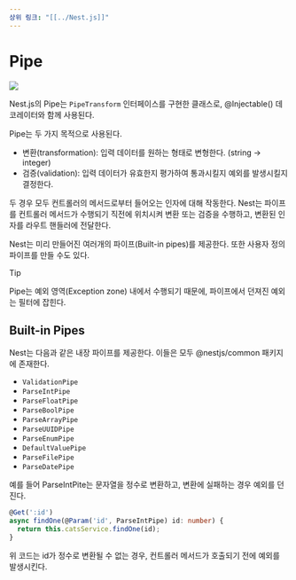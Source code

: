 ```yaml
---
상위 링크: "[[../Nest.js]]"
---
```

# Pipe
![](https://i.imgur.com/wwLUcPQ.png)

Nest.js의 Pipe는 `PipeTransform` 인터페이스를 구현한 클래스로, @Injectable() 데코레이터와 함께 사용된다.

Pipe는 두 가지 목적으로 사용된다.
* 변환(transformation): 입력 데이터를 원하는 형태로 변형한다. (string -> integer) 
* 검증(validation): 입력 데이터가 유효한지 평가하여 통과시킬지 예외를 발생시킬지 결정한다.

두 경우 모두 컨트롤러의 메서드로부터 들어오는 인자에 대해 작동한다. Nest는 파이프를 컨트롤러 메서드가 수행되기 직전에 위치시켜 변환 또는 검증을 수행하고, 변환된 인자를 라우트 핸들러에 전달한다.

Nest는 미리 만들어진 여러개의 파이프(Built-in pipes)를 제공한다. 또한 사용자 정의 파이프를 만들 수도 있다.

> [!tip]
> Pipe는 예외 영역(Exception zone) 내에서 수행되기 때문에, 파이프에서 던져진 예외는 필터에 잡힌다.

## Built-in Pipes
Nest는 다음과 같은 내장 파이프를 제공한다. 이들은 모두 @nestjs/common 패키지에 존재한다.

- `ValidationPipe`
- `ParseIntPipe`
- `ParseFloatPipe`
- `ParseBoolPipe`
- `ParseArrayPipe`
- `ParseUUIDPipe`
- `ParseEnumPipe`
- `DefaultValuePipe`
- `ParseFilePipe`
- `ParseDatePipe`

예를 들어 ParseIntPite는 문자열을 정수로 변환하고, 변환에 실패하는 경우 예외를 던진다.

```ts
@Get(':id')
async findOne(@Param('id', ParseIntPipe) id: number) {
  return this.catsService.findOne(id);
}
```

위 코드는 id가 정수로 변환될 수 없는 경우, 컨트롤러 메서드가 호출되기 전에 예외를 발생시킨다.
